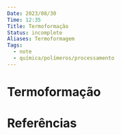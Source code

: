 ```yaml
---
Date: 2023/08/30
Time: 12:35
Title: Termoformação
Status: incomplete
Aliases: Termoformagem
Tags:
  - note
  - química/polímeros/processamento
---
```


# Termoformação



# Referências

